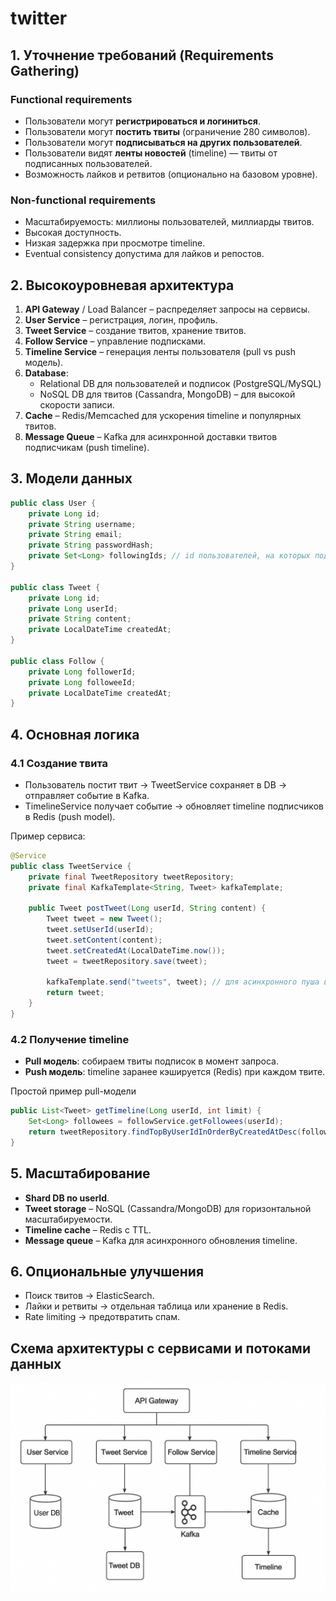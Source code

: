 # twitter

## 1. Уточнение требований (Requirements Gathering)

### Functional requirements
- Пользователи могут **регистрироваться и логиниться**.
- Пользователи могут **постить твиты** (ограничение 280 символов).
- Пользователи могут **подписываться на других пользователей**.
- Пользователи видят **ленты новостей** (timeline) — твиты от подписанных пользователей.
- Возможность лайков и ретвитов (опционально на базовом уровне).

### Non-functional requirements
- Масштабируемость: миллионы пользователей, миллиарды твитов.
- Высокая доступность.
- Низкая задержка при просмотре timeline.
- Eventual consistency допустима для лайков и репостов.

## 2. Высокоуровневая архитектура

1. **API Gateway** / Load Balancer – распределяет запросы на сервисы.
2. **User Service** – регистрация, логин, профиль.
3. **Tweet Service** – создание твитов, хранение твитов.
4. **Follow Service** – управление подписками.
5. **Timeline Service** – генерация ленты пользователя (pull vs push модель).
6. **Database**:
   - Relational DB для пользователей и подписок (PostgreSQL/MySQL)
   - NoSQL DB для твитов (Cassandra, MongoDB) – для высокой скорости записи.
7. **Cache** – Redis/Memcached для ускорения timeline и популярных твитов.
8. **Message Queue** – Kafka для асинхронной доставки твитов подписчикам (push timeline).

## 3. Модели данных

```java
public class User {
    private Long id;
    private String username;
    private String email;
    private String passwordHash;
    private Set<Long> followingIds; // id пользователей, на которых подписан
}

public class Tweet {
    private Long id;
    private Long userId;
    private String content;
    private LocalDateTime createdAt;
}

public class Follow {
    private Long followerId;
    private Long followeeId;
    private LocalDateTime createdAt;
}
```

## 4. Основная логика

### 4.1 Создание твита
- Пользователь постит твит → TweetService сохраняет в DB → отправляет событие в Kafka.
- TimelineService получает событие → обновляет timeline подписчиков в Redis (push model).

Пример сервиса:
```java
@Service
public class TweetService {
    private final TweetRepository tweetRepository;
    private final KafkaTemplate<String, Tweet> kafkaTemplate;

    public Tweet postTweet(Long userId, String content) {
        Tweet tweet = new Tweet();
        tweet.setUserId(userId);
        tweet.setContent(content);
        tweet.setCreatedAt(LocalDateTime.now());
        tweet = tweetRepository.save(tweet);

        kafkaTemplate.send("tweets", tweet); // для асинхронного пуша в timeline
        return tweet;
    }
}
```

### 4.2 Получение timeline
- **Pull модель**: собираем твиты подписок в момент запроса.
- **Push модель**: timeline заранее кэшируется (Redis) при каждом твите.

Простой пример pull-модели
```java
public List<Tweet> getTimeline(Long userId, int limit) {
    Set<Long> followees = followService.getFollowees(userId);
    return tweetRepository.findTopByUserIdInOrderByCreatedAtDesc(followees, limit);
}
```

## 5. Масштабирование
- **Shard DB по userId**.
- **Tweet storage** – NoSQL (Cassandra/MongoDB) для горизонтальной масштабируемости.
- **Timeline cache** – Redis с TTL.
- **Message queue** – Kafka для асинхронного обновления timeline.

## 6. Опциональные улучшения
- Поиск твитов → ElasticSearch.
- Лайки и ретвиты → отдельная таблица или хранение в Redis.
- Rate limiting → предотвратить спам.

## Схема архитектуры с сервисами и потоками данных
![Схема архитектуры](/pictures/architecture_1.png)